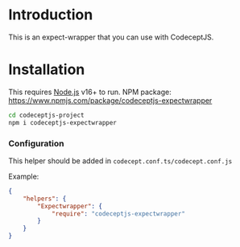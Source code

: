 # Introduction

This is an expect-wrapper that you can use with CodeceptJS.

# Installation

This requires [Node.js](https://nodejs.org/) v16+ to run.
NPM package: https://www.npmjs.com/package/codeceptjs-expectwrapper

```sh
cd codeceptjs-project
npm i codeceptjs-expectwrapper
```

### Configuration

This helper should be added in `codecept.conf.ts/codecept.conf.js`

Example:

```json
{
    "helpers": {
        "Expectwrapper": {
            "require": "codeceptjs-expectwrapper"
        }
    }
}
```
